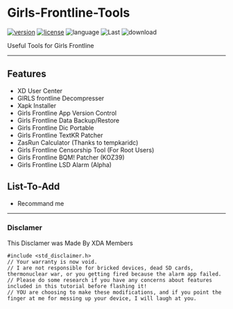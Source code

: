# Girls-Frontline-Tools
[![version](https://img.shields.io/github/v/release/choiman1559/Girls-Frontline-Tools?include_prereleases)](https://semver.org)
[![license](https://img.shields.io/badge/License-LGPL--3.0-green.svg?logo=gnu)](https://www.gnu.org/licenses/lgpl-3.0.html)
![language](https://img.shields.io/badge/Language-Java-green?logo=java) 
![Last](https://img.shields.io/github/last-commit/choiman1559/Girls-Frontline-Tools)
![download](https://img.shields.io/github/downloads/choiman1559/Girls-Frontline-Tools/total) 

Useful Tools for Girls Frontline

--------------------------

## Features
 - XD User Center
 - GIRLS frontline Decompresser
 - Xapk Installer
 - Girls Frontline App Version Control
 - Girls Frontline Data Backup/Restore
 - Girls Frontline Dic Portable
 - Girls Frontline TextKR Patcher
 - ZasRun Calculator
(Thanks to tempkaridc)
 - Girls Frontline Censorship Tool
(For Root Users)
 - Girls Frontline BQM! Patcher (KOZ39)
 - Girls Frontline LSD Alarm (Alpha)

## List-To-Add
 - Recommand me

---------------------------

### Disclamer
This Disclamer was Made By XDA Members

    #include <std_disclaimer.h> 
    // Your warranty is now void.
    // I are not responsible for bricked devices, dead SD cards, thermonuclear war, or you getting fired because the alarm app failed. 
    // Please do some research if you have any concerns about features included in this tutorial before flashing it! 
    // YOU are choosing to make these modifications, and if you point the finger at me for messing up your device, I will laugh at you.
